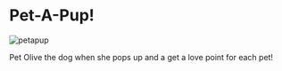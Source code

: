 # Pet-A-Pup!

![petapup]([https://github.com/ultindigo/pet-a-pup/blob/main/assets/olive_side.png])

Pet Olive the dog when she pops up and a get a love point for each pet!
